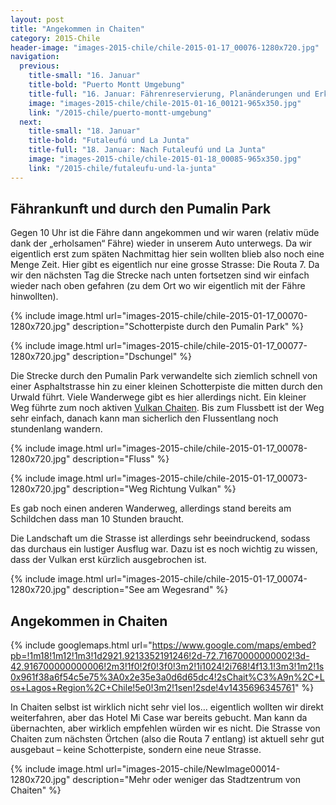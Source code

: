 ```yaml
---
layout: post
title: "Angekommen in Chaiten"
category: 2015-Chile
header-image: "images-2015-chile/chile-2015-01-17_00076-1280x720.jpg"
navigation:
  previous:
    title-small: "16. Januar"
    title-bold: "Puerto Montt Umgebung"
    title-full: "16. Januar: Fährenreservierung, Planänderungen und Erkundung um den See"
    image: "images-2015-chile/chile-2015-01-16_00121-965x350.jpg"
    link: "/2015-chile/puerto-montt-umgebung"
  next:
    title-small: "18. Januar"
    title-bold: "Futaleufú und La Junta"
    title-full: "18. Januar: Nach Futaleufú und La Junta"
    image: "images-2015-chile/chile-2015-01-18_00085-965x350.jpg"
    link: "/2015-chile/futaleufu-und-la-junta"
---
```


## Fährankunft und durch den Pumalin Park

Gegen 10 Uhr ist die Fähre dann angekommen und wir waren (relativ müde dank der „erholsamen“ Fähre) wieder in unserem Auto unterwegs. Da wir eigentlich erst zum späten Nachmittag hier sein wollten blieb also noch eine Menge Zeit. Hier gibt es eigentlich nur eine grosse Strasse: Die Routa 7. Da wir den nächsten Tag die Strecke nach unten fortsetzen sind wir einfach wieder nach oben gefahren (zu dem Ort wo wir eigentlich mit der Fähre hinwollten).

{% include image.html url="images-2015-chile/chile-2015-01-17_00070-1280x720.jpg" description="Schotterpiste durch den Pumalin Park" %}

{% include image.html url="images-2015-chile/chile-2015-01-17_00077-1280x720.jpg" description="Dschungel" %}

Die Strecke durch den Pumalin Park verwandelte sich ziemlich schnell von einer Asphaltstrasse hin zu einer kleinen Schotterpiste die mitten durch den Urwald führt. Viele Wanderwege gibt es hier allerdings nicht. Ein kleiner Weg führte zum noch aktiven [Vulkan Chaiten](https://de.wikipedia.org/wiki/Chait%C3%A9n_(Vulkan)). Bis zum Flussbett ist der Weg sehr einfach, danach kann man sicherlich den Flussentlang noch stundenlang wandern.  

{% include image.html url="images-2015-chile/chile-2015-01-17_00078-1280x720.jpg" description="Fluss" %}

{% include image.html url="images-2015-chile/chile-2015-01-17_00073-1280x720.jpg" description="Weg Richtung Vulkan" %}

Es gab noch einen anderen Wanderweg, allerdings stand bereits am Schildchen dass man 10 Stunden braucht.

Die Landschaft um die Strasse ist allerdings sehr beeindruckend, sodass das durchaus ein lustiger Ausflug war. Dazu ist es noch wichtig zu wissen, dass der Vulkan erst kürzlich ausgebrochen ist.

{% include image.html url="images-2015-chile/chile-2015-01-17_00074-1280x720.jpg" description="See am Wegesrand" %}

## Angekommen in Chaiten

{% include googlemaps.html url="https://www.google.com/maps/embed?pb=!1m18!1m12!1m3!1d2921.9213352191246!2d-72.71670000000002!3d-42.916700000000006!2m3!1f0!2f0!3f0!3m2!1i1024!2i768!4f13.1!3m3!1m2!1s0x961f38a6f54c5e75%3A0x2e35e3a0d6d65dc4!2sChait%C3%A9n%2C+Los+Lagos+Region%2C+Chile!5e0!3m2!1sen!2sde!4v1435696345761" %}

In Chaiten selbst ist wirklich nicht sehr viel los… eigentlich wollten wir direkt weiterfahren, aber das Hotel Mi Case war bereits gebucht. Man kann da übernachten, aber wirklich empfehlen würden wir es nicht. Die Strasse von Chaiten zum nächsten Örtchen (also die Routa 7 entlang) ist aktuell sehr gut ausgebaut – keine Schotterpiste, sondern eine neue Strasse.

{% include image.html url="images-2015-chile/NewImage00014-1280x720.jpg" description="Mehr oder weniger das Stadtzentrum von Chaiten" %}
